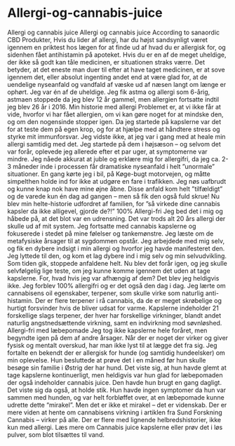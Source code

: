 # Allergi-og-cannabis-juice
Allergi og cannabis juice
Allergi og cannabis juice
According to sanaordic CBD Produkter, Hvis du lider af allergi, har du højst sandsynligt været igennem en priktest hos lægen for at finde ud af hvad du er allergisk for, og sidenhen fået antihistamin på apoteket. Hvis du er en af de meget uheldige, der ikke så godt kan tåle medicinen, er situationen straks værre. Det betyder, at det eneste man duer til efter at have taget medicinen, er at sove igennem det, eller absolut ingenting andet end at være glad for, at de uendelige nyseanfald og vandfald af væske ud af næsen langt om længe er ophørt. Jeg var én af de uheldige. Jeg fik astma og allergi som 6-årig, astmaen stoppede da jeg blev 12 år gammel, men allergien fortsatte indtil jeg blev 26 år i 2016.
Min historie med allergi
Problemet er, at vi ikke får at vide, hvorfor vi har fået allergien, om vi kan gøre noget for at mindske den, og om den nogensinde stopper igen. Da jeg startede på kapslerne var det for at teste dem på egen krop, og for at hjælpe med at håndtere stress og styrke mit immunforsvar. Jeg vidste ikke, at jeg var i gang med at heale min allergi samtidig med det. Jeg startede på dem i højsæson – og selvom det var forår, oplevede jeg allerede efter et par uger, at symptomerne var mindre. Jeg nåede akkurat at juble og erklære mig for allergifri, da jeg ca. 2-3 måneder inde i processen får dramatiske nyseanfald i helt ”unormale” situationer. En gang kørte jeg i bil, på Køge-bugt motorvejen, og måtte simpelthen holde ind for ikke at udgøre en fare i trafikken. Jeg nøs uafbrudt og kunne knap nok have mine øjne åbne. Disse anfald kom helt ”tilfældigt” og de varede kun én dag ad gangen – men så fik den også fuld skrue! Nu blev min helte-historie udfordret af familien, for ”så virkede dine cannabis kapsler da ikke alligevel, gjorde de?!”
100% Allergi-fri
Jeg bed det i mig og håbede på, at det blot var en udrensning. Det var trods alt 20 års allergi der skulle ud af mit system. Jeg fortsatte med cannabis kapslerne og fokuserede i stedet på mine følelser og tankemønstre. Jeg læste om de metafysiske årsager til at sygdommen opstår. Jeg arbejdede med mig selv, og fik en dybere indsigt i min allergi og hvorfor jeg havde manifesteret den. Jeg lyttede til den, og kom et lag dybere ind i mig selv og min selvudvikling. Som tiden gik, stoppede anfaldene helt. Nu blev det forår igen, og jeg skulle selvfølgelig lige teste, om jeg kunne komme igennem det uden at tage kapslerne. For, hvad hvis jeg var afhængig af dem?
Det blev jeg heldigvis ikke. Jeg forblev 100% allergifri og er det også den dag i dag. Jeg lærte om cannabisens oil egenskaber, terpener, som skulle virke som naturlig anti-histamin. Der er flere terpener i rå cannabis, da de er meget skrøbelige og hurtigt forsvinder hvis de bliver udsat for varme. Kapslerne indeholder 21 forskellige slags terpener, der hver har forskellige virkninger, blandt andet naturlig angstnedsættende virkning, samt en indvirkning mod søvnløshed.
Allergi-fri med læbepomade
Jeg tog ikke kapslerne hele foråret, men begyndte igen på dem af andre årsager. Når der er noget der virker og giver fysisk og mentalt overskud, har man ikke lyst til at lægge det fra sig. Jeg fortalte en bekendt der er allergisk for hunde (og samtidig hundeelsker) om min oplevelse. Hun besluttede at prøve det i en måned før hun skulle besøge sin familie i Østrig der har hund. Det viste sig, at hun havde glemt at tage kapslerne kontinuerligt, men heldigvis var hun glad for læbepomaden der også indeholder cannabis juice. Den havde hun brugt en gang dagligt. Det viste sig da også, at holde stik. Hun havde ingen symptomer da hun var sammen med hunden, og var helt forbløffet over, at en læbepomade kunne udrette dette “mirakel”. Men det er ikke et mirakel – det er videnskab. Der er mere viden at hente om cannabisens virkning i artiklen fra Sund Forskning Cannabis – virker på alle.
Der er flere med lignende helbredshistorier, ikke kun med allergi. Læs mere om Cannabis juice kapslerne eller prøv det i løs pulver, som blot tilsættes til vand.

